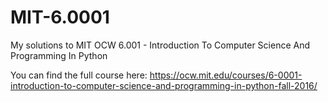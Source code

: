 # MIT-6.0001
My solutions to MIT OCW 6.001 - Introduction To Computer Science And Programming In Python

You can find the full course here: https://ocw.mit.edu/courses/6-0001-introduction-to-computer-science-and-programming-in-python-fall-2016/
